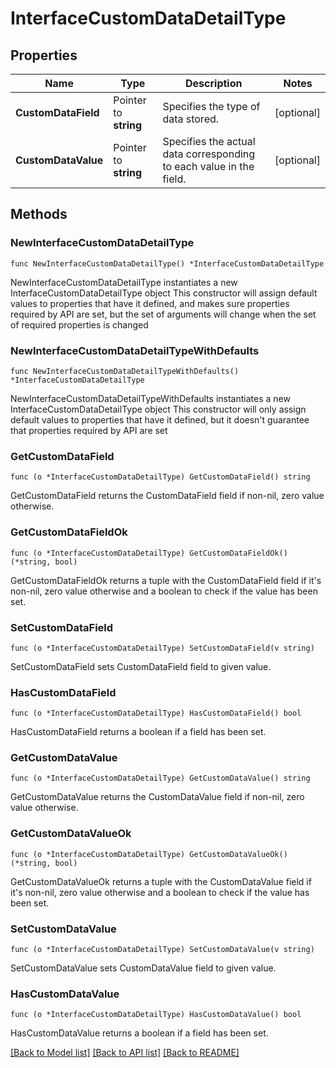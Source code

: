 # InterfaceCustomDataDetailType

## Properties

Name | Type | Description | Notes
------------ | ------------- | ------------- | -------------
**CustomDataField** | Pointer to **string** | Specifies the type of data stored. | [optional] 
**CustomDataValue** | Pointer to **string** | Specifies the actual data corresponding to each value in the field. | [optional] 

## Methods

### NewInterfaceCustomDataDetailType

`func NewInterfaceCustomDataDetailType() *InterfaceCustomDataDetailType`

NewInterfaceCustomDataDetailType instantiates a new InterfaceCustomDataDetailType object
This constructor will assign default values to properties that have it defined,
and makes sure properties required by API are set, but the set of arguments
will change when the set of required properties is changed

### NewInterfaceCustomDataDetailTypeWithDefaults

`func NewInterfaceCustomDataDetailTypeWithDefaults() *InterfaceCustomDataDetailType`

NewInterfaceCustomDataDetailTypeWithDefaults instantiates a new InterfaceCustomDataDetailType object
This constructor will only assign default values to properties that have it defined,
but it doesn't guarantee that properties required by API are set

### GetCustomDataField

`func (o *InterfaceCustomDataDetailType) GetCustomDataField() string`

GetCustomDataField returns the CustomDataField field if non-nil, zero value otherwise.

### GetCustomDataFieldOk

`func (o *InterfaceCustomDataDetailType) GetCustomDataFieldOk() (*string, bool)`

GetCustomDataFieldOk returns a tuple with the CustomDataField field if it's non-nil, zero value otherwise
and a boolean to check if the value has been set.

### SetCustomDataField

`func (o *InterfaceCustomDataDetailType) SetCustomDataField(v string)`

SetCustomDataField sets CustomDataField field to given value.

### HasCustomDataField

`func (o *InterfaceCustomDataDetailType) HasCustomDataField() bool`

HasCustomDataField returns a boolean if a field has been set.

### GetCustomDataValue

`func (o *InterfaceCustomDataDetailType) GetCustomDataValue() string`

GetCustomDataValue returns the CustomDataValue field if non-nil, zero value otherwise.

### GetCustomDataValueOk

`func (o *InterfaceCustomDataDetailType) GetCustomDataValueOk() (*string, bool)`

GetCustomDataValueOk returns a tuple with the CustomDataValue field if it's non-nil, zero value otherwise
and a boolean to check if the value has been set.

### SetCustomDataValue

`func (o *InterfaceCustomDataDetailType) SetCustomDataValue(v string)`

SetCustomDataValue sets CustomDataValue field to given value.

### HasCustomDataValue

`func (o *InterfaceCustomDataDetailType) HasCustomDataValue() bool`

HasCustomDataValue returns a boolean if a field has been set.


[[Back to Model list]](../README.md#documentation-for-models) [[Back to API list]](../README.md#documentation-for-api-endpoints) [[Back to README]](../README.md)


